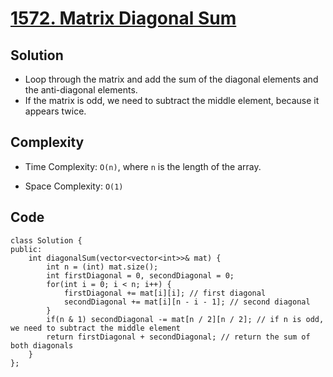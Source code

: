 # [1572. Matrix Diagonal Sum](https://leetcode.com/problems/matrix-diagonal-sum/)

## Solution
- Loop through the matrix and add the sum of the diagonal elements and the anti-diagonal elements.
- If the matrix is odd, we need to subtract the middle element, because it appears twice.
## Complexity
- Time Complexity: `O(n)`, where `n` is the length of the array.

- Space Complexity: `O(1)`


## Code
```
class Solution {
public:
    int diagonalSum(vector<vector<int>>& mat) {
        int n = (int) mat.size();
        int firstDiagonal = 0, secondDiagonal = 0;
        for(int i = 0; i < n; i++) {
            firstDiagonal += mat[i][i]; // first diagonal
            secondDiagonal += mat[i][n - i - 1]; // second diagonal
        }
        if(n & 1) secondDiagonal -= mat[n / 2][n / 2]; // if n is odd, we need to subtract the middle element
        return firstDiagonal + secondDiagonal; // return the sum of both diagonals
    }
};
```